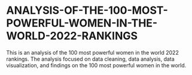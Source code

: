 # ANALYSIS-OF-THE-100-MOST-POWERFUL-WOMEN-IN-THE-WORLD-2022-RANKINGS
This is an analysis of the 100 most powerful women in the world 2022 rankings. The analysis focused on data cleaning, data analysis, data visualization, and findings on the 100 most powerful women in the world.

